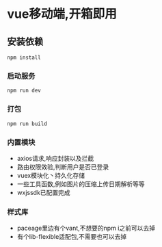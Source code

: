 # vue移动端,开箱即用

## 安装依赖
```
npm install
```

### 启动服务
```
npm run dev
```

### 打包
```
npm run build
```

### 内置模块

- axios请求,响应封装以及拦截
- 路由权限效验,判断用户是否已登录
- vuex模块化丶持久化存储
- 一些工具函数,例如图片的压缩上传日期解析等等
- wxjssdk已配置完成

### 样式库

- paceage里边有个vant,不想要的npm i之前可以去掉
- 有个lib-flexible适配包,不需要也可以去掉

